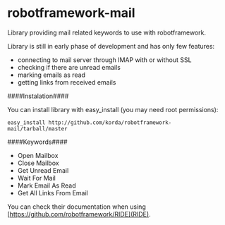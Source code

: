 robotframework-mail
===================

Library providing mail related keywords to use with robotframework.

Library is still in early phase of development and has only few features:

* connecting to mail server through IMAP with or without SSL
* checking if there are unread emails
* marking emails as read
* getting links from received emails

####Instalation####

You can install library with easy_install (you may need root permissions):

    easy_install http://github.com/korda/robotframework-mail/tarball/master


####Keywords####

* Open Mailbox
* Close Mailbox
* Get Unread Email
* Wait For Mail
* Mark Email As Read
* Get All Links From Email

You can check their documentation when using [https://github.com/robotframework/RIDE](RIDE).

